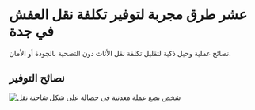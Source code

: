 # عشر طرق مجربة لتوفير تكلفة نقل العفش في جدة

نصائح عملية وحيل ذكية لتقليل تكلفة نقل الأثاث دون التضحية بالجودة أو الأمان.

## نصائح التوفير

![شخص يضع عملة معدنية في حصالة على شكل شاحنة نقل](/images/moving_day_stress_busters_guide.jpg)
